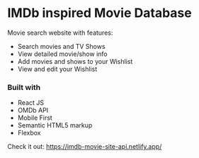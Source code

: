 # IMDb inspired Movie Database

Movie search website with features: 
- Search movies and TV Shows
- View detailed movie/show info
- Add movies and shows to your Wishlist
- View and edit your Wishlist

### Built with
- React JS
- OMDb API
- Mobile First
- Semantic HTML5 markup
- Flexbox

Check it out: https://imdb-movie-site-api.netlify.app/

